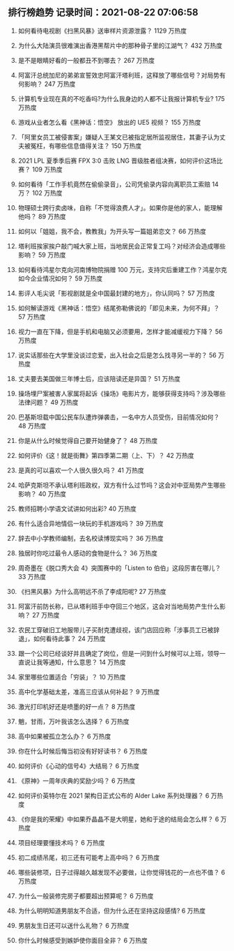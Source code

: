 
## 排行榜趋势 记录时间：2021-08-22 07:06:58
  
  1. 如何看待电视剧《扫黑风暴》送审样片资源泄露？ 1129 万热度
    
  2. 为什么大陆演员很难演出香港黑帮片中的那种骨子里的江湖气？ 432 万热度
    
  3. 是不是眼睛好看的一般都丑不到哪去？ 267 万热度
    
  4. 阿富汗总统加尼的弟弟宣誓效忠阿富汗塔利班，这释放了哪些信号？对局势有何影响？ 247 万热度
    
  5. 计算机专业现在真的不吃香吗?为什么我身边的人都不让我报计算机专业? 175 万热度
    
  6. 游戏从业者怎么看《黑神话：悟空》 放出的 UE5 视频？ 155 万热度
    
  7. 「阿里女员工被侵害案」嫌疑人王某文已被指定居所监视居住，其妻子认为丈夫被冤枉，有哪些信息值得关注？ 150 万热度
    
  8. 2021 LPL 夏季季后赛 FPX 3:0 击败 LNG 晋级胜者组决赛，如何评价这场比赛？ 109 万热度
    
  9. 如何看待「工作手机竟然在偷偷录音」，公司凭偷录内容向离职员工索赔 14 万？ 102 万热度
    
  10. 物理硕士跨行卖卤味，自称「不觉得浪费人才」。如果你是他的家人，能理解他吗？ 89 万热度
    
  11. 如何以「姐姐，我不会，教教我」为开头写一篇姐弟恋文？ 66 万热度
    
  12. 塔利班挨家挨户敲门喊大家上班，当地居民会正常复工吗？对经济会造成哪些影响？ 59 万热度
    
  13. 如何看待鸿星尔克向河南博物院捐赠 100 万元，支持灾后重建工作？鸿星尔克如今企业情况如何？ 59 万热度
    
  14. 影评人毛尖说「影视剧就是全中国最封建的地方」，你认同吗？ 57 万热度
    
  15. 如何解读游戏《黑神话：悟空》结尾弥勒佛说的「即见未来，为何不拜」？ 57 万热度
    
  16. 视力一直在下降，但是手机和电脑又必须要用，怎样才能减缓视力下降？ 56 万热度
    
  17. 说实话那些在大学里没谈过恋爱，出入社会之后是怎么找寻另一半的？ 56 万热度
    
  18. 丈夫要去美国做三年博士后，应该陪读还是异国？ 51 万热度
    
  19. 操场埋尸案被害人家属将起诉《操场》电影片方，能够获得支持吗？涉及哪些法律问题？ 49 万热度
    
  20. 巴基斯坦载中国公民车队遭炸弹袭击，一名中方人员受伤，目前情况如何？ 48 万热度
    
  21. 你是从什么时候觉得自己要开始健身了？ 48 万热度
    
  22. 如何评价《这！就是街舞》第四季第二期（上、下）？ 42 万热度
    
  23. 是真的可以喜欢一个人很久很久吗？ 41 万热度
    
  24. 哈萨克斯坦不承认塔利班政权，双方有什么过节吗？这会对中亚局势产生哪些影响？ 40 万热度
    
  25. 教师招聘小学语文试讲如何出彩? 40 万热度
    
  26. 有什么适合异地情侣一块玩的手机游戏吗？ 39 万热度
    
  27. 辞去中小学教师编制，去名校读博现实吗？ 36 万热度
    
  28. 独居时你吃过最令人感动的食物是什么？ 36 万热度
    
  29. 周奇墨在《脱口秀大会 4》突围赛中的「Listen to 伯伯」这段厉害在哪儿？ 33 万热度
    
  30. 《扫黑风暴》为什么高明远不杀了李成阳呢? 27 万热度
    
  31. 阿富汗前防长称，已从塔利班手中夺回三个地区，这会对当地局势产生什么影响？ 27 万热度
    
  32. 农民工穿破旧工地服带儿子买耐克遭歧视，该门店回应称「涉事员工已被辞退」，如何看待此事？ 24 万热度
    
  33. 跟一个公司已经谈好并且确定了岗位，但是一问到什么时候可以上班，领导一直说让我等通知，什么意思？ 14 万热度
    
  34. 家里哪些位置适合「穷装」？ 10 万热度
    
  35. 高中化学基础太差，准高三应该从何补起？ 9 万热度
    
  36. 激光打印机好还是喷墨的好一点？ 8 万热度
    
  37. 魈，甘雨，万叶我该怎么选择？ 6 万热度
    
  38. 高中如果被孤立怎么办？ 6 万热度
    
  39. 你在什么时候后悔当初没有好好读书？ 6 万热度
    
  40. 如何评价《心动的信号4》大结局？ 6 万热度
    
  41. 《原神》一周年庆典的奖励少吗？ 6 万热度
    
  42. 如何评价英特尔在 2021 架构日正式公布的 Alder Lake 系列处理器？ 6 万热度
    
  43. 《你是我的荣耀》中如果乔晶晶不是大明星，她和于途的结局会怎么样？ 6 万热度
    
  44. 项目经理要懂技术吗？ 6 万热度
    
  45. 初二成绩吊尾，初三还有可能考上高中吗？ 6 万热度
    
  46. ​哪些装修项，日子过得越久越发现不必要做，让你觉得钱花的一点也不值？ 6 万热度
    
  47. 为什么一般装修完房子都要超出预算呢？ 6 万热度
    
  48. 为什么明明知道男朋友不合适，但为什么还在坚持这段感情? 6 万热度
    
  49. 男朋友生日还可以送什么礼物？ 6 万热度
    
  50. 你什么时候感受到嫉妒使你面目全非？ 6 万热度
    